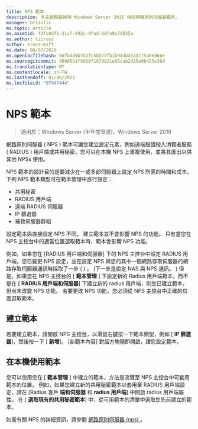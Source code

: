```yaml
---
title: NPS 範本
description: 本主題概要說明 Windows Server 2016 中的網路原則伺服器範本。
manager: brianlic
ms.topic: article
ms.assetid: fdfc0df1-21c7-492c-9fad-38fe9c7d935a
ms.author: lizross
author: eross-msft
ms.date: 08/07/2020
ms.openlocfilehash: 66fb4d0b7d2fc5bd77fb1b943b45a8c75408866e
ms.sourcegitcommit: 40905b1f9d68f1b7d821e05cab2d35e9b425e38d
ms.translationtype: MT
ms.contentlocale: zh-TW
ms.lasthandoff: 01/06/2021
ms.locfileid: "97947444"
---
```

# <a name="nps-templates"></a>NPS 範本

>適用於：Windows Server (半年度管道)、Windows Server 2016

網路原則伺服器 \( NPS \) 範本可讓您建立設定元素，例如遠端驗證撥入消費者服務 \( RADIUS \) 用戶端或共用秘密，您可以在本機 NPS 上重複使用，並將其匯出以供其他 NPSs 使用。

NPS 範本的設計目的是要減少在一或多部伺服器上設定 NPS 所需的時間和成本。 下列 NPS 範本類型可在範本管理中進行設定：

- 共用秘密
- RADIUS 用戶端
- 遠端 RADIUS 伺服器
- IP 篩選器
- 補救伺服器群組

設定範本與直接設定 NPS 不同。 建立範本並不會影響 NPS 的功能。 只有當您在 NPS 主控台中的適當位置選取範本時，範本會影響 NPS 功能。

例如，如果您在 [RADIUS 用戶端和伺服器] 下的 NPS 主控台中設定 RADIUS 用戶端，您已變更 NPS 設定，並在設定 NPS 與您的其中一個網路存取伺服器的網路存取伺服器通訊時採取了一步 \( \) 。 \(下一步是設定 NAS 與 NPS 通訊。 \) 但是，如果您在 NPS 主控台的 [ **範本管理** ] 下設定新的 Radius 用戶端範本，而不是在 [ **RADIUS 用戶端和伺服器**] 下建立新的 radius 用戶端，則您已建立範本，但尚未改變 NPS 功能。 若要更改 NPS 功能，您必須從 NPS 主控台中正確的位置選取範本。

## <a name="creating-templates"></a>建立範本

若要建立範本，請開啟 NPS 主控台，以滑鼠右鍵按一下範本類型，例如 [ **IP 篩選器**]，然後按一下 [ **新增**]。 [新範本內容] 對話方塊隨即開啟，讓您設定範本。

## <a name="using-templates-locally"></a>在本機使用範本

您可以使用您在 [ **範本管理** ] 中建立的範本，方法是流覽至 NPS 主控台中可套用範本的位置。 例如，如果您建立新的共用秘密範本以套用至 RADIUS 用戶端設定，請在 [Radius 客戶 **端和伺服器** 和 **radius 用戶端**] 中開啟 radius 用戶端屬性。 在 [ **選取現有的共用秘密範本**] 中，從可用範本的清單中選取您先前建立的範本。

如需有關 NPS 的詳細資訊，請參閱 [網路原則伺服器 (nps) ](nps-top.md)。
